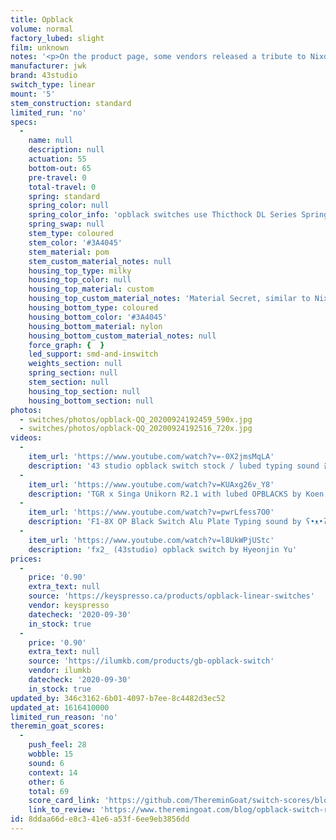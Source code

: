 ```yaml
---
title: Opblack
volume: normal
factory_lubed: slight
film: unknown
notes: '<p>On the product page, some vendors released a tribute to Nixdorf:</p><p><strong>To Nixdorf:</strong></p><p><strong>Unfortunately, the designer of Nixdorf has passed away. The material for the top housing was developed step by step. Try to keep it consistent with Nixdorf, with the material being slightly white and slightly opaque.</strong><br /><strong>&#8211; 43 studio</strong></p>'
manufacturer: jwk
brand: 43studio
switch_type: linear
mount: '5'
stem_construction: standard
limited_run: 'no'
specs:
  -
    name: null
    description: null
    actuation: 55
    bottom-out: 65
    pre-travel: 0
    total-travel: 0
    spring: standard
    spring_color: null
    spring_color_info: 'opblack switches use Thicthock DL Series Springs'
    spring_swap: null
    stem_type: coloured
    stem_color: '#3A4045'
    stem_material: pom
    stem_custom_material_notes: null
    housing_top_type: milky
    housing_top_color: null
    housing_top_material: custom
    housing_top_custom_material_notes: 'Material Secret, similar to Nixdorf'
    housing_bottom_type: coloured
    housing_bottom_color: '#3A4045'
    housing_bottom_material: nylon
    housing_bottom_custom_material_notes: null
    force_graph: {  }
    led_support: smd-and-inswitch
    weights_section: null
    spring_section: null
    stem_section: null
    housing_top_section: null
    housing_bottom_section: null
photos:
  - switches/photos/opblack-QQ_20200924192459_590x.jpg
  - switches/photos/opblack-QQ_20200924192516_720x.jpg
videos:
  -
    item_url: 'https://www.youtube.com/watch?v=-0X2jmsMqLA'
    description: '43 studio opblack switch stock / lubed typing sound 옵블랙 by zzamvvong'
  -
    item_url: 'https://www.youtube.com/watch?v=KUAxg26v_Y8'
    description: 'TGR x Singa Unikorn R2.1 with lubed OPBLACKS by Koen Romers'
  -
    item_url: 'https://www.youtube.com/watch?v=pwrLfess7O0'
    description: 'F1-8X OP Black Switch Alu Plate Typing sound by ʕ•ᴥ•ʔ지곰곰'
  -
    item_url: 'https://www.youtube.com/watch?v=l8UkWPjUStc'
    description: 'fx2_ (43studio) opblack switch by Hyeonjin Yu'
prices:
  -
    price: '0.90'
    extra_text: null
    source: 'https://keyspresso.ca/products/opblack-linear-switches'
    vendor: keyspresso
    datecheck: '2020-09-30'
    in_stock: true
  -
    price: '0.90'
    extra_text: null
    source: 'https://ilumkb.com/products/gb-opblack-switch'
    vendor: ilumkb
    datecheck: '2020-09-30'
    in_stock: true
updated_by: 346c3162-6b01-4097-b7ee-8c4482d3ec52
updated_at: 1616410000
limited_run_reason: 'no'
theremin_goat_scores:
  -
    push_feel: 28
    wobble: 15
    sound: 6
    context: 14
    other: 6
    total: 69
    score_card_link: 'https://github.com/ThereminGoat/switch-scores/blob/master/Opblack.pdf'
    link_to_review: 'https://www.theremingoat.com/blog/opblack-switch-review'
id: 8ddaa66d-e8c3-41e6-a53f-6ee9eb3856dd
---
```

